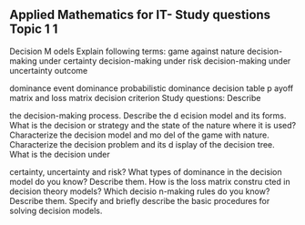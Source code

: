 ﻿Applied Mathematics for IT- Study questions
Topic 1
1
 - 
Decision M
odels
Explain following terms:
game against nature
decision-making 
under certainty
decision-making 
under risk 
decision-making 
under uncertainty
outcome
 
dominance
event dominance
probabilistic dominance
decision table
p
ayoff matrix and loss matrix
decision criterion
Study questions:
Describe
 
the decision-making process.
Describe the d
ecision model and its forms.
What is the decision or strategy and the state of the 
nature where it is used?
Characterize the decision model and mo
del of the game with nature.
Characterize the decision problem and its d
isplay of the decision tree.
What is the decision 
under
 
certainty, uncertainty and risk?
What types of dominance in the 
decision model do you know? Describe them.
How 
is the loss matrix
 constru
cted in decision theory models?
Which decisio
n-making rules do you know? Describe them.
Specify and briefly describe the basic procedures for solving decision models.
